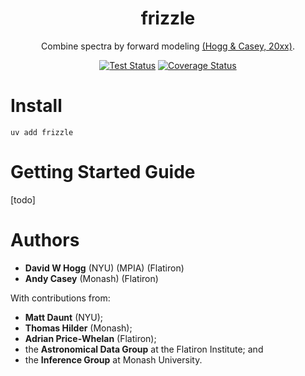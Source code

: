 <div align="Center">

# frizzle 

Combine spectra by forward modeling [(Hogg & Casey, 20xx)](https://arxiv.org/abs/2403.11011).

[![Test Status](https://github.com/andycasey/frizzle/actions/workflows/ci.yml/badge.svg)](https://github.com/andycasey/frizzle/actions/workflows/ci.yml)
[![Coverage Status](https://coveralls.io/repos/github/andycasey/frizzle/badge.svg?branch=main&service=github)](https://coveralls.io/github/andycasey/frizzle?branch=main)

</div>

# Install

```
uv add frizzle
```

# Getting Started Guide

[todo]

# Authors
- **David W Hogg** (NYU) (MPIA) (Flatiron)
- **Andy Casey** (Monash) (Flatiron)


With contributions from:
- **Matt Daunt** (NYU);
- **Thomas Hilder** (Monash);
- **Adrian Price-Whelan** (Flatiron);
- the **Astronomical Data Group** at the Flatiron Institute; and 
- the **Inference Group** at Monash University.

